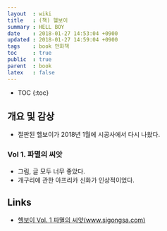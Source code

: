 ```yaml
---
layout  : wiki
title   : (책) 헬보이
summary : HELL BOY
date    : 2018-01-27 14:53:04 +0900
updated : 2018-01-27 14:59:04 +0900
tags    : book 만화책
toc     : true
public  : true
parent  : book
latex   : false
---
```

* TOC
{:toc}


## 개요 및 감상

* 절판된 헬보이가 2018년 1월에 시공사에서 다시 나왔다.

### Vol 1. 파멸의 씨앗

* 그림, 글 모두 너무 좋았다.
* 개구리에 관한 아프리카 신화가 인상적이었다.

## Links

* [헬보이 Vol. 1 파멸의 씨앗(www.sigongsa.com)](https://www.sigongsa.com/comics/bookView.php?bookcode=SB006003&catecode=01060300&page=1&search=&searchword=&ordertype=publishdate&TF=T )
